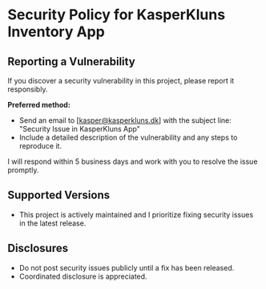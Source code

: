 # Security Policy for KasperKluns Inventory App

## Reporting a Vulnerability
If you discover a security vulnerability in this project, please report it responsibly.

**Preferred method:**  
- Send an email to [kasper@kasperkluns.dk] with the subject line: "Security Issue in KasperKluns App"  
- Include a detailed description of the vulnerability and any steps to reproduce it.

I will respond within 5 business days and work with you to resolve the issue promptly.

## Supported Versions
- This project is actively maintained and I prioritize fixing security issues in the latest release.

## Disclosures
- Do not post security issues publicly until a fix has been released.
- Coordinated disclosure is appreciated.
